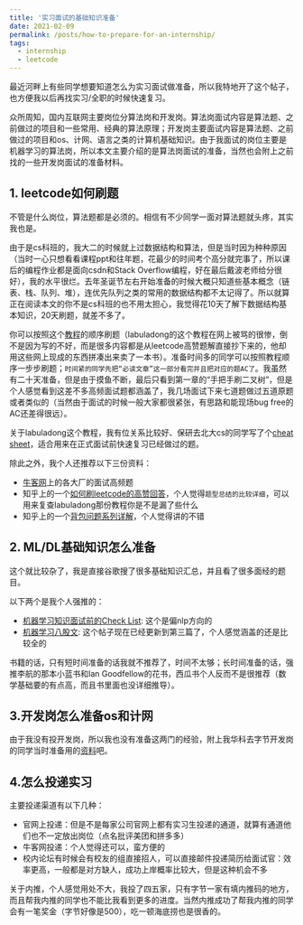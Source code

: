 ```yaml
---
title: '实习面试的基础知识准备'
date: 2021-02-09
permalink: /posts/how-to-prepare-for-an-internship/
tags:
  - internship
  - leetcode
---
```


最近河畔上有些同学想要知道怎么为实习面试做准备，所以我特地开了这个帖子，也方便我以后再找实习/全职的时候快速复习。

众所周知，国内互联网主要岗位分算法岗和开发岗。算法岗面试内容是算法题、之前做过的项目和一些常用、经典的算法原理；开发岗主要面试内容是算法题、之前做过的项目和os、计网、语言之类的计算机基础知识。由于我面试的岗位主要是机器学习的算法岗，所以本文主要介绍的是算法岗面试的准备，当然也会附上之前找的一些开发岗面试的准备材料。

## 1. leetcode如何刷题
不管是什么岗位，算法题都是必须的。相信有不少同学一面对算法题就头疼，其实我也是。

由于是cs科班的，我大二的时候就上过数据结构和算法，但是当时因为种种原因（当时一心只想看看课程ppt和往年题，花最少的时间考个高分就完事了，所以课后的编程作业都是面向csdn和Stack Overflow编程，好在最后戴波老师给分很好），我的水平很烂。去年圣诞节左右开始准备的时候大概只知道些基本概念（链表、栈、队列、堆），连优先队列之类的常用的数据结构都不太记得了。所以就算正在阅读本文的你不是cs科班的也不用太担心，我觉得花10天了解下数据结构基本知识，20天刷题，就差不多了。

你可以按照这个[教程](https://labuladong.gitee.io/algo/)的顺序刷题（labuladong的这个教程在网上被骂的很惨，倒不是因为写的不好，而是很多内容都是从leetcode高赞题解直接抄下来的，他却用这些网上现成的东西拼凑出来卖了一本书）。准备时间多的同学可以按照教程顺序一步步刷题；`时间紧的同学先把“必读文章”这一部分看完并且把对应的题AC了`。我虽然有二十天准备，但是由于摸鱼不断，最后只看到第一章的“手把手刷二叉树”，但是个人感觉看到这差不多高频面试题都涵盖了，我几场面试下来七道题做过五道原题或者类似的（当然由于面试的时候一般大家都很紧张，有思路和能现场bug free的AC还差得很远）。

关于labuladong这个教程，我有位关系比较好、保研去北大cs的同学写了个[cheat sheet](https://zhuanlan.zhihu.com/p/319480828)，适合用来在正式面试前快速复习已经做过的题。

除此之外，我个人还推荐以下三份资料：
+ [牛客网](https://www.nowcoder.com/activity/oj)上的各大厂的面试高频题
+ 知乎上的一个[如何刷leetcode的高赞回答](https://www.zhihu.com/question/36738189/answer/908664455)，个人觉得`题型总结的比较详细`，可以用来复查labuladong那份教程你是不是漏了些什么
+ 知乎上的一个[背包问题系列详解](https://zhuanlan.zhihu.com/p/93857890)，个人觉得讲的不错

## 2. ML/DL基础知识怎么准备
这个就比较杂了，我是直接谷歌搜了很多基础知识汇总，并且看了很多面经的题目。

以下两个是我个人强推的：
+ [机器学习知识面试前的Check List](https://www.1point3acres.com/bbs/thread-710486-1-1.html): 这个是偏nlp方向的
+ [机器学习八股文](https://www.1point3acres.com/bbs/forum.php?mod=viewthread&tid=713903&page=1#pid14951878): 这个帖子现在已经更新到第三篇了，个人感觉涵盖的还是比较全的

书籍的话，只有短时间准备的话我就不推荐了，时间不太够；长时间准备的话，强推李航的那本小蓝书和Ian Goodfellow的花书，西瓜书个人反而不是很推荐（数学基础要的有点高，而且书里面也没详细推导）。

## 3.开发岗怎么准备os和计网
由于我没有投开发岗，所以我也没有准备这两门的经验，附上我华科去字节开发岗的同学当时准备用的[资料](https://github.com/wolverinn/Waking-Up)吧。

## 4.怎么投递实习
主要投递渠道有以下几种：
+ 官网上投递：但是不是每家公司官网上都有实习生投递的通道，就算有通道他们也不一定放出岗位（点名批评美团和拼多多）
+ 牛客网投递：个人觉得还可以，蛮方便的
+ 校内论坛有时候会有校友的组直接招人，可以直接邮件投递简历给面试官：效率更高，一般都是对方缺人，成功上岸概率比较大，但是这种机会不多

关于内推，个人感觉用处不大，我投了四五家，只有字节一家有填内推码的地方，而且帮我内推的同学也不能比我看到更多的进度。当然内推成功了帮我内推的同学会有一笔奖金（字节好像是500），吃一顿海底捞也是很香的。
